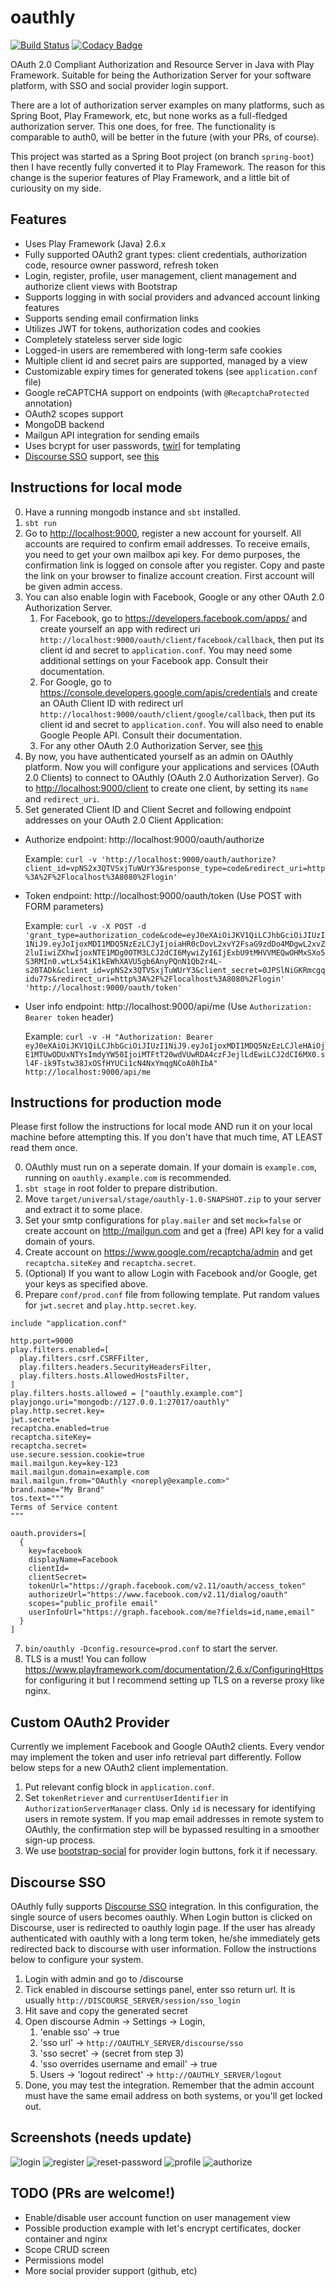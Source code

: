 # oauthly

[![Build Status](https://travis-ci.org/bekce/oauthly.svg?branch=master)](https://travis-ci.org/bekce/oauthly)
[![Codacy Badge](https://api.codacy.com/project/badge/Grade/18e70942adcf440e8c85d3e186c0e916)](https://www.codacy.com/app/seb_4/oauthly)

OAuth 2.0 Compliant Authorization and Resource Server in Java with Play Framework. Suitable for being the Authorization Server for your software platform, with SSO and social provider login support.

There are a lot of authorization server examples on many platforms, such as Spring Boot, Play Framework, etc,
but none works as a full-fledged authorization server. This one does, for free. The functionality is comparable to
auth0, will be better in the future (with your PRs, of course).

This project was started as a Spring Boot project (on branch `spring-boot`) then I have recently fully converted it to Play Framework. The reason for this change is the superior features of Play Framework, and a little bit of curiousity on my side.

## Features

- Uses Play Framework (Java) 2.6.x 
- Fully supported OAuth2 grant types: client credentials, authorization code, resource owner password, refresh token
- Login, register, profile, user management, client management and authorize client views with Bootstrap
- Supports logging in with social providers and advanced account linking features
- Supports sending email confirmation links
- Utilizes JWT for tokens, authorization codes and cookies
- Completely stateless server side logic
- Logged-in users are remembered with long-term safe cookies
- Multiple client id and secret pairs are supported, managed by a view
- Customizable expiry times for generated tokens (see `application.conf` file)
- Google reCAPTCHA support on endpoints (with `@RecaptchaProtected` annotation)
- OAuth2 scopes support
- MongoDB backend
- Mailgun API integration for sending emails
- Uses bcrypt for user passwords, [twirl](https://playframework.com/documentation/2.6.x/JavaTemplates) for templating
- [Discourse SSO](https://meta.discourse.org/t/official-single-sign-on-for-discourse/13045) support, see [this](#discourse-sso)

## Instructions for local mode

0. Have a running mongodb instance and `sbt` installed.
1. `sbt run`
2. Go to <http://localhost:9000>, register a new account for yourself.
All accounts are required to confirm email addresses. To receive emails, you need to get your own mailbox api key. For demo purposes, the confirmation link is logged on console after you register. Copy and paste the link on your browser to finalize account creation. 
First account will be given admin access.
3. You can also enable login with Facebook, Google or any other OAuth 2.0 Authorization Server.
    1. For Facebook, go to <https://developers.facebook.com/apps/> and create yourself an app with redirect uri `http://localhost:9000/oauth/client/facebook/callback`, then put its client id and secret to `application.conf`. You may need some additional settings on your Facebook app. Consult their documentation. 
    2. For Google, go to <https://console.developers.google.com/apis/credentials> and create an OAuth Client ID with redirect url `http://localhost:9000/oauth/client/google/callback`, then put its client id and secret to `application.conf`. You will also need to enable Google People API. Consult their documentation. 
    3. For any other OAuth 2.0 Authorization Server, see [this](#custom-oauth2-provider)
3. By now, you have authenticated yourself as an admin on OAuthly platform. Now you will configure your applications and services (OAuth 2.0 Clients) to connect to OAuthly (OAuth 2.0 Authorization Server). Go to <http://localhost:9000/client> to create one client, by setting its `name` and `redirect_uri`. 
4. Set generated Client ID and Client Secret and following endpoint addresses on your OAuth 2.0 Client Application:

- Authorize endpoint: http://localhost:9000/oauth/authorize

    Example: `curl -v 'http://localhost:9000/oauth/authorize?client_id=vpNS2x3QTVSxjTuWUrY3&response_type=code&redirect_uri=http%3A%2F%2Flocalhost%3A8080%2Flogin'`
    
- Token endpoint: http://localhost:9000/oauth/token (Use POST with FORM parameters)

    Example: `curl -v -X POST -d 'grant_type=authorization_code&code=eyJ0eXAiOiJKV1QiLCJhbGciOiJIUzI1NiJ9.eyJoIjoxMDI1MDQ5NzEzLCJyIjoiaHR0cDovL2xvY2FsaG9zdDo4MDgwL2xvZ2luIiwiZXhwIjoxNTE1MDg0OTM3LCJ2dCI6MywiZyI6IjExbU9tMHVVMEQwOHMxSXo5S3RMIn0.wtLx54iK1kEWhXAVU5gb6AnyPQnN1Qb2r4L-s20TADk&client_id=vpNS2x3QTVSxjTuWUrY3&client_secret=0JPSlNiGKRmcgqidu77s&redirect_uri=http%3A%2F%2Flocalhost%3A8080%2Flogin' 'http://localhost:9000/oauth/token'`

- User info endpoint: http://localhost:9000/api/me (Use `Authorization: Bearer token` header)

    Example: `curl -v -H "Authorization: Bearer eyJ0eXAiOiJKV1QiLCJhbGciOiJIUzI1NiJ9.eyJoIjoxMDI1MDQ5NzEzLCJleHAiOjE1MTUwODUxNTYsImdyYW50IjoiMTFtT20wdVUwRDA4czFJejlLdEwiLCJ2dCI6MX0.sl4F-ik9Tstw38JxOSfHYUCi1cN4NxYmqgNCoA0hIbA" http://localhost:9000/api/me`
    
## Instructions for production mode

Please first follow the instructions for local mode AND run it on your local machine before attempting this. If you don't have that much time, AT LEAST read them once.

0. OAuthly must run on a seperate domain. If your domain is `example.com`, running on `oauthly.example.com` is recommended.
1. `sbt stage` in root folder to prepare distribution. 
2. Move `target/universal/stage/oauthly-1.0-SNAPSHOT.zip` to your server and extract it to some place.
3. Set your smtp configurations for `play.mailer` and set `mock=false` or create account on <http://mailgun.com> and get a (free) API key for a valid domain of yours.
4. Create account on <https://www.google.com/recaptcha/admin> and get `recaptcha.siteKey` and `recaptcha.secret`. 
5. (Optional) If you want to allow Login with Facebook and/or Google, get your keys as specified above.
6. Prepare `conf/prod.conf` file from following template. Put random values for `jwt.secret` and `play.http.secret.key`. 

```
include "application.conf"

http.port=9000
play.filters.enabled=[
  play.filters.csrf.CSRFFilter,
  play.filters.headers.SecurityHeadersFilter,
  play.filters.hosts.AllowedHostsFilter,
]
play.filters.hosts.allowed = ["oauthly.example.com"]
playjongo.uri="mongodb://127.0.0.1:27017/oauthly"
play.http.secret.key=
jwt.secret=
recaptcha.enabled=true
recaptcha.siteKey=
recaptcha.secret=
use.secure.session.cookie=true
mail.mailgun.key=key-123
mail.mailgun.domain=example.com
mail.mailgun.from="OAuthly <noreply@example.com>"
brand.name="My Brand"
tos.text="""
Terms of Service content
"""

oauth.providers=[
  {
    key=facebook
    displayName=Facebook
    clientId=
    clientSecret=
    tokenUrl="https://graph.facebook.com/v2.11/oauth/access_token"
    authorizeUrl="https://www.facebook.com/v2.11/dialog/oauth"
    scopes="public_profile email"
    userInfoUrl="https://graph.facebook.com/me?fields=id,name,email"
  }
]
```

7. `bin/oauthly -Dconfig.resource=prod.conf` to start the server. 
8. TLS is a must! You can follow <https://www.playframework.com/documentation/2.6.x/ConfiguringHttps> for configuring it but I recommend setting up TLS on a reverse proxy like nginx. 

## Custom OAuth2 Provider

Currently we implement Facebook and Google OAuth2 clients. Every vendor may implement the token and user info retrieval part differently. Follow below steps for a new OAuth2 client implementation.

1. Put relevant config block in `application.conf`.
2. Set `tokenRetriever` and `currentUserIdentifier` in `AuthorizationServerManager` class. Only `id` is necessary for identifying users in remote system. If you map email addresses in remote system to OAuthly, the confirmation step will be bypassed resulting in a smoother sign-up process. 
3. We use [bootstrap-social](https://lipis.github.io/bootstrap-social/) for provider login buttons, fork it if necessary.

## Discourse SSO

OAuthly fully supports [Discourse SSO](https://meta.discourse.org/t/official-single-sign-on-for-discourse/13045)
integration. In this configuration, the single source of users becomes oauthly. When Login button is clicked on Discourse,
user is redirected to oauthly login page. If the user has already authenticated with oauthly with a long term token,
he/she immediately gets redirected back to discourse with user information. Follow the instructions below to configure
your system.

1. Login with admin and go to /discourse
2. Tick enabled in discourse settings panel, enter sso return url. It is usually `http://DISCOURSE_SERVER/session/sso_login`
3. Hit save and copy the generated secret
4. Open discourse Admin -> Settings -> Login,
    1. 'enable sso' -> true
    2. 'sso url' -> `http://OAUTHLY_SERVER/discourse/sso`
    3. 'sso secret' -> (secret from step 3)
    4. 'sso overrides username and email' -> true
    5. Users -> 'logout redirect' -> `http://OAUTHLY_SERVER/logout`
5. Done, you may test the integration. Remember that the admin account must have the same email address on both
systems, or you'll get locked out.

## Screenshots (needs update)

![login](http://i.imgur.com/WpLsqYY.png)
![register](http://i.imgur.com/dCoEENL.png)
![reset-password](http://i.imgur.com/XeSO0vB.png)
![profile](http://i.imgur.com/oRrz6Iz.png)
![authorize](https://i.imgur.com/5FMlHCz.png)

## TODO (PRs are welcome!)
- Enable/disable user account function on user management view
- Possible production example with let's encrypt certificates, docker container and nginx
- Scope CRUD screen
- Permissions model
- More social provider support (github, etc)
